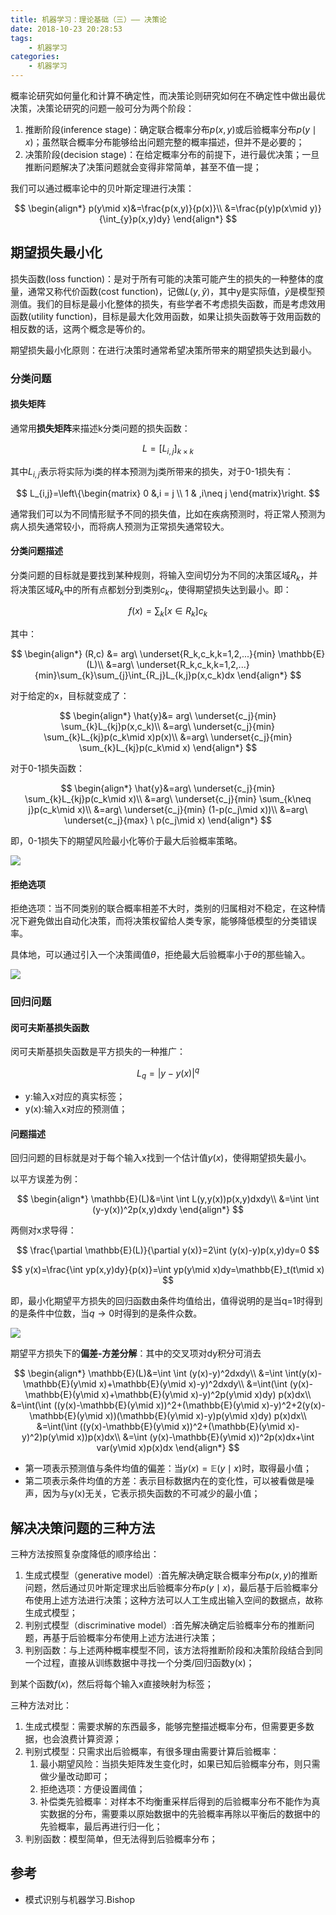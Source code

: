```yaml
---
title: 机器学习：理论基础（三）—— 决策论
date: 2018-10-23 20:28:53
tags: 
    - 机器学习
categories:
    - 机器学习
---
```


概率论研究如何量化和计算不确定性，而决策论则研究如何在不确定性中做出最优决策，决策论研究的问题一般可分为两个阶段：

1. 推断阶段(inference stage)：确定联合概率分布$p(x,y)$或后验概率分布$p(y\mid x)$；虽然联合概率分布能够给出问题完整的概率描述，但并不是必要的；
2. 决策阶段(decision stage)：在给定概率分布的前提下，进行最优决策；一旦推断问题解决了决策问题就会变得非常简单，甚至不值一提；

我们可以通过概率论中的贝叶斯定理进行决策：

$$
\begin{align*} 
p(y\mid x)&=\frac{p(x,y)}{p(x)}\\
&=\frac{p(y)p(x\mid y)}{\int_{y}p(x,y)dy}
\end{align*}
$$

## 期望损失最小化
损失函数(loss function)：是对于所有可能的决策可能产生的损失的一种整体的度量，通常又称代价函数(cost function)，记做$L(y,\hat{y})$，其中y是实际值，$\hat{y}$是模型预测值。我们的目标是最小化整体的损失，有些学者不考虑损失函数，而是考虑效用函数(utility function)，目标是最大化效用函数，如果让损失函数等于效用函数的相反数的话，这两个概念是等价的。

期望损失最小化原则：在进行决策时通常希望决策所带来的期望损失达到最小。

### 分类问题
#### 损失矩阵
通常用**损失矩阵**来描述k分类问题的损失函数：

$$
L = [L_{i,j}]_{k\times k}
$$

其中$L_{i,j}$表示将实际为i类的样本预测为j类所带来的损失，对于0-1损失有：

$$
L_{i,j}=\left\{\begin{matrix}
0 &,i = j \\ 
1 & ,i\neq j
\end{matrix}\right.
$$

通常我们可以为不同情形赋予不同的损失值，比如在疾病预测时，将正常人预测为病人损失通常较小，而将病人预测为正常损失通常较大。

#### 分类问题描述
分类问题的目标就是要找到某种规则，将输入空间切分为不同的决策区域$R_k$，并将决策区域$R_k$中的所有点都划分到类别$c_k$，使得期望损失达到最小。即：

$$
f(x)=\sum_{k}[x\in R_k]c_k
$$

其中：

$$
\begin{align*} 
(R,c) &= arg\ \underset{R_k,c_k,k=1,2,...}{min} \mathbb{E}(L)\\
&=arg\ \underset{R_k,c_k,k=1,2,...}{min}\sum_{k}\sum_{j}\int_{R_j}L_{k,j}p(x,c_k)dx
\end{align*}
$$

对于给定的x，目标就变成了：

$$
\begin{align*} 
\hat{y}&= arg\ \underset{c_j}{min} \sum_{k}L_{kj}p(x,c_k)\\
&=arg\ \underset{c_j}{min} \sum_{k}L_{kj}p(c_k\mid x)p(x)\\
&=arg\ \underset{c_j}{min} \sum_{k}L_{kj}p(c_k\mid x)
\end{align*}
$$

对于0-1损失函数：

$$
\begin{align*} 
\hat{y}&=arg\ \underset{c_j}{min} \sum_{k}L_{kj}p(c_k\mid x)\\
&=arg\ \underset{c_j}{min} \sum_{k\neq j}p(c_k\mid x)\\
&=arg\ \underset{c_j}{min} (1-p(c_j\mid x))\\
&=arg\ \underset{c_j}{max} \ p(c_j\mid x)
\end{align*}
$$

即，0-1损失下的期望风险最小化等价于最大后验概率策略。

![](https://likeitea-1257692904.cos.ap-guangzhou.myqcloud.com/liketea_blog/00-11-15.jpg)

#### 拒绝选项
拒绝选项：当不同类别的联合概率相差不大时，类别的归属相对不稳定，在这种情况下避免做出自动化决策，而将决策权留给人类专家，能够降低模型的分类错误率。

具体地，可以通过引入一个决策阈值$\theta$，拒绝最大后验概率小于$\theta$的那些输入。

![](https://likeitea-1257692904.cos.ap-guangzhou.myqcloud.com/liketea_blog/00-17-53.jpg)

### 回归问题
#### 闵可夫斯基损失函数
闵可夫斯基损失函数是平方损失的一种推广：

$$
L_q=\left | y-y(x) \right |^q
$$

- y:输入x对应的真实标签；
- y(x):输入x对应的预测值；

#### 问题描述
回归问题的目标就是对于每个输入x找到一个估计值$y(x)$，使得期望损失最小。

以平方误差为例：

$$
\begin{align*} 
\mathbb{E}(L)&=\int \int L(y,y(x))p(x,y)dxdy\\
&=\int \int (y-y(x))^2p(x,y)dxdy
\end{align*}
$$

两侧对x求导得：

$$
\frac{\partial \mathbb{E}(L)}{\partial y(x)}=2\int (y(x)-y)p(x,y)dy=0
$$

$$
y(x)=\frac{\int yp(x,y)dy}{p(x)}=\int yp(y\mid x)dy=\mathbb{E}_t(t\mid x)
$$

即，最小化期望平方损失的回归函数由条件均值给出，值得说明的是当q=1时得到的是条件中位数，当$q\rightarrow 0$时得到的是条件众数。

![](https://likeitea-1257692904.cos.ap-guangzhou.myqcloud.com/liketea_blog/00-44-03.jpg)

期望平方损失下的**偏差-方差分解**：其中的交叉项对dy积分可消去

$$
\begin{align*} 
\mathbb{E}(L)&=\int \int (y(x)-y)^2dxdy\\
&=\int \int(y(x)-\mathbb{E}(y\mid x)+\mathbb{E}(y\mid x)-y)^2dxdy\\
&=\int(\int (y(x)-\mathbb{E}(y\mid x)+\mathbb{E}(y\mid x)-y)^2p(y\mid x)dy) p(x)dx\\
&=\int(\int ((y(x)-\mathbb{E}(y\mid x))^2+(\mathbb{E}(y\mid x)-y)^2+2(y(x)-\mathbb{E}(y\mid x))(\mathbb{E}(y\mid x)-y)p(y\mid x)dy) p(x)dx\\
&=\int(\int ((y(x)-\mathbb{E}(y\mid x))^2+(\mathbb{E}(y\mid x)-y)^2)p(y\mid x))p(x)dx\\
&=\int (y(x)-\mathbb{E}(y\mid x))^2p(x)dx+\int var(y\mid x)p(x)dx
\end{align*}
$$

- 第一项表示预测值与条件均值的偏差：当$y(x)=\mathbb{E}(y\mid x)$时，取得最小值；
- 第二项表示条件均值的方差：表示目标数据内在的变化性，可以被看做是噪声，因为与y(x)无关，它表示损失函数的不可减少的最小值；

## 解决决策问题的三种方法
三种方法按照复杂度降低的顺序给出：

1. 生成式模型（generative model）:首先解决确定联合概率分布$p(x,y)$的推断问题，然后通过贝叶斯定理求出后验概率分布$p(y\mid x)$，最后基于后验概率分布使用上述方法进行决策；这种方法可以人工生成出输入空间的数据点，故称生成式模型；
2. 判别式模型（discriminative model）:首先解决确定后验概率分布的推断问题，再基于后验概率分布使用上述方法进行决策；
3. 判别函数：与上述两种概率模型不同，该方法将推断阶段和决策阶段结合到同一个过程，直接从训练数据中寻找一个分类/回归函数y(x)；

到某个函数$f(x)$，然后将每个输入x直接映射为标签；

三种方法对比：

1. 生成式模型：需要求解的东西最多，能够完整描述概率分布，但需要更多数据，也会浪费计算资源；
2. 判别式模型：只需求出后验概率，有很多理由需要计算后验概率：
    1. 最小期望风险：当损失矩阵发生变化时，如果已知后验概率分布，则只需做少量改动即可；
    2. 拒绝选项：方便设置阈值；
    3. 补偿类先验概率：对样本不均衡重采样后得到的后验概率分布不能作为真实数据的分布，需要乘以原始数据中的先验概率再除以平衡后的数据中的先验概率，最后再进行归一化；
3. 判别函数：模型简单，但无法得到后验概率分布；


## 参考

- 模式识别与机器学习.Bishop